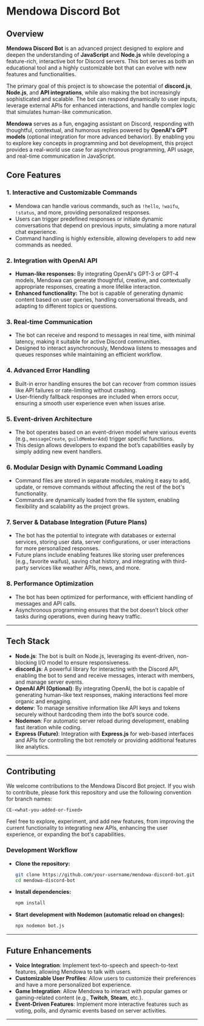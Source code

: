 # **Mendowa Discord Bot**

## **Overview**
**Mendowa Discord Bot** is an advanced project designed to explore and deepen the understanding of **JavaScript** and **Node.js** while developing a feature-rich, interactive bot for Discord servers. This bot serves as both an educational tool and a highly customizable bot that can evolve with new features and functionalities.

The primary goal of this project is to showcase the potential of **discord.js**, **Node.js**, and **API integrations**, while also making the bot increasingly sophisticated and scalable. The bot can respond dynamically to user inputs, leverage external APIs for enhanced interactions, and handle complex logic that simulates human-like communication.

**Mendowa** serves as a fun, engaging assistant on Discord, responding with thoughtful, contextual, and humorous replies powered by **OpenAI's GPT models** (optional integration for more advanced behavior). By enabling you to explore key concepts in programming and bot development, this project provides a real-world use case for asynchronous programming, API usage, and real-time communication in JavaScript.

## **Core Features**

### 1. **Interactive and Customizable Commands**
   - Mendowa can handle various commands, such as `!hello`, `!waifu`, `!status`, and more, providing personalized responses.
   - Users can trigger predefined responses or initiate dynamic conversations that depend on previous inputs, simulating a more natural chat experience.
   - Command handling is highly extensible, allowing developers to add new commands as needed.
   
### 2. **Integration with OpenAI API**
   - **Human-like responses:** By integrating OpenAI's GPT-3 or GPT-4 models, Mendowa can generate thoughtful, creative, and contextually appropriate responses, creating a more lifelike interaction.
   - **Enhanced functionality:** The bot is capable of generating dynamic content based on user queries, handling conversational threads, and adapting to different topics or questions.

### 3. **Real-time Communication**
   - The bot can receive and respond to messages in real time, with minimal latency, making it suitable for active Discord communities.
   - Designed to interact asynchronously, Mendowa listens to messages and queues responses while maintaining an efficient workflow.

### 4. **Advanced Error Handling**
   - Built-in error handling ensures the bot can recover from common issues like API failures or rate-limiting without crashing.
   - User-friendly fallback responses are included when errors occur, ensuring a smooth user experience even when issues arise.

### 5. **Event-driven Architecture**
   - The bot operates based on an event-driven model where various events (e.g., `messageCreate`, `guildMemberAdd`) trigger specific functions.
   - This design allows developers to expand the bot’s capabilities easily by simply adding new event handlers.

### 6. **Modular Design with Dynamic Command Loading**
   - Command files are stored in separate modules, making it easy to add, update, or remove commands without affecting the rest of the bot's functionality.
   - Commands are dynamically loaded from the file system, enabling flexibility and scalability as the project grows.

### 7. **Server & Database Integration (Future Plans)**
   - The bot has the potential to integrate with databases or external services, storing user data, server configurations, or user interactions for more personalized responses.
   - Future plans include enabling features like storing user preferences (e.g., favorite waifus), saving chat history, and integrating with third-party services like weather APIs, news, and more.

### 8. **Performance Optimization**
   - The bot has been optimized for performance, with efficient handling of messages and API calls.
   - Asynchronous programming ensures that the bot doesn’t block other tasks during operations, even during heavy traffic.

---

## **Tech Stack**

- **Node.js**: The bot is built on Node.js, leveraging its event-driven, non-blocking I/O model to ensure responsiveness.
- **discord.js**: A powerful library for interacting with the Discord API, enabling the bot to send and receive messages, interact with members, and manage server events.
- **OpenAI API (Optional)**: By integrating OpenAI, the bot is capable of generating human-like text responses, making interactions feel more organic and engaging.
- **dotenv**: To manage sensitive information like API keys and tokens securely without hardcoding them into the bot’s source code.
- **Nodemon**: For automatic server reload during development, enabling fast iteration while coding.
- **Express (Future)**: Integration with **Express.js** for web-based interfaces and APIs for controlling the bot remotely or providing additional features like analytics.

---

## **Contributing**

We welcome contributions to the Mendowa Discord Bot project. If you wish to contribute, please fork this repository and use the following convention for branch names:

```
CE-<what-you-added-or-fixed>
```

Feel free to explore, experiment, and add new features, from improving the current functionality to integrating new APIs, enhancing the user experience, or expanding the bot's capabilities.

### **Development Workflow**

- **Clone the repository:**
   ```bash
   git clone https://github.com/your-username/mendowa-discord-bot.git
   cd mendowa-discord-bot
   ```

- **Install dependencies:**
   ```bash
   npm install
   ```

- **Start development with Nodemon (automatic reload on changes):**
   ```bash
   npx nodemon bot.js
   ```

---

## **Future Enhancements**

- **Voice Integration**: Implement text-to-speech and speech-to-text features, allowing Mendowa to talk with users.
- **Customizable User Profiles**: Allow users to customize their preferences and have a more personalized bot experience.
- **Game Integration**: Allow Mendowa to interact with popular games or gaming-related content (e.g., **Twitch**, **Steam**, etc.).
- **Event-Driven Features**: Implement more interactive features such as voting, polls, and dynamic events based on server activities.

---
